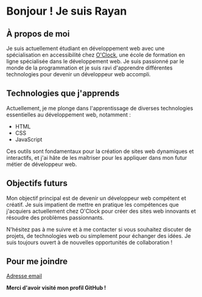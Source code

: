 # __Bonjour ! Je suis Rayan__

## __À propos de moi__
Je suis actuellement étudiant en développement web avec une spécialisation en accessibilité chez [O'Clock](https://www.oclock.io/), une école de formation en ligne spécialisée dans le développement web. Je suis passionné par le monde de la programmation et je suis ravi d'apprendre différentes technologies pour devenir un développeur web accompli.

## __Technologies que j'apprends__
Actuellement, je me plonge dans l'apprentissage de diverses technologies essentielles au développement web, notamment :

- HTML
- CSS
- JavaScript

Ces outils sont fondamentaux pour la création de sites web dynamiques et interactifs, et j'ai hâte de les maîtriser pour les appliquer dans mon futur métier de développeur web.

## __Objectifs futurs__
Mon objectif principal est de devenir un développeur web compétent et créatif. Je suis impatient de mettre en pratique les compétences que j'acquiers actuellement chez O'Clock pour créer des sites web innovants et résoudre des problèmes passionnants.

N'hésitez pas à me suivre et à me contacter si vous souhaitez discuter de projets, de technologies web ou simplement pour échanger des idées. Je suis toujours ouvert à de nouvelles opportunités de collaboration !

## __Pour me joindre__

[Adresse email](rayan.hammaoui@oclock.school)


__Merci d'avoir visité mon profil GitHub !__